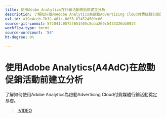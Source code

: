 ```yaml
---
title: 使用Adobe Analytics在行銷活動開始前建立分析
description: 了解如何使用Adobe Analytics為啟動Advertising Cloud付費媒體行銷活動奠定基礎。
exl-id: a19e4ccb-7b32-461c-8d55-874524509c06
source-git-commit: 572041c0573f651405c5daa269c5433326db0814
workflow-type: tm+mt
source-wordcount: '54'
ht-degree: 0%

---
```


# 使用Adobe Analytics(A4AdC)在啟動促銷活動前建立分析

了解如何使用Adobe Analytics為啟動Advertising Cloud付費媒體行銷活動奠定基礎。

>[!VIDEO](https://video.tv.adobe.com/v/33501)
